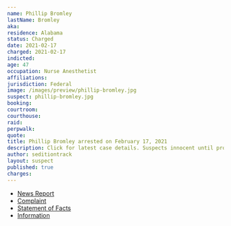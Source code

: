 ```yaml
---
name: Phillip Bromley
lastName: Bromley
aka:
residence: Alabama
status: Charged
date: 2021-02-17
charged: 2021-02-17
indicted:
age: 47
occupation: Nurse Anesthetist
affiliations:
jurisdiction: Federal
image: /images/preview/phillip-bromley.jpg
suspect: phillip-bromley.jpg
booking:
courtroom:
courthouse:
raid:
perpwalk:
quote:
title: Phillip Bromley arrested on February 17, 2021
description: Click for latest case details. Suspects innocent until proven guilty.
author: seditiontrack
layout: suspect
published: true
charges:
---
```

- [News Report](https://www.al.com/news/2021/02/alabama-medical-worker-arrested-in-dc-riot-witnessed-ashli-babbitts-fatal-shooting.html)
- [Complaint](https://extremism.gwu.edu/sites/g/files/zaxdzs2191/f/Phillip%20Andrew%20Bromley%20Criminal%20Complaint.pdf)
- [Statement of Facts](https://www.justice.gov/usao-dc/case-multi-defendant/file/1371306/download)
- [Information](https://www.justice.gov/usao-dc/case-multi-defendant/file/1382341/download)
